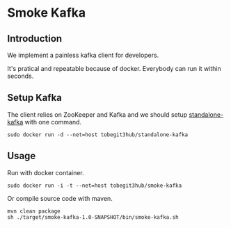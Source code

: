 # Smoke Kafka

## Introduction

We implement a painless kafka client for developers.

It's pratical and repeatable because of docker. Everybody can run it within seconds.

## Setup Kafka

The client relies on ZooKeeper and Kafka and we should setup [standalone-kafka](https://github.com/tobegit3hub/standalone-kafka) with one command.

```
sudo docker run -d --net=host tobegit3hub/standalone-kafka
```

## Usage

Run with docker container.

```
sudo docker run -i -t --net=host tobegit3hub/smoke-kafka
```

Or compile source code with maven.

```
mvn clean package
sh ./target/smoke-kafka-1.0-SNAPSHOT/bin/smoke-kafka.sh
```